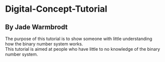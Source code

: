 # Digital-Concept-Tutorial
## By Jade Warmbrodt  
The purpose of this tutorial is to show someone with little understanding how the binary number system works.  
This tutorial is aimed at people who have little to no knowledge of the binary number system.  
